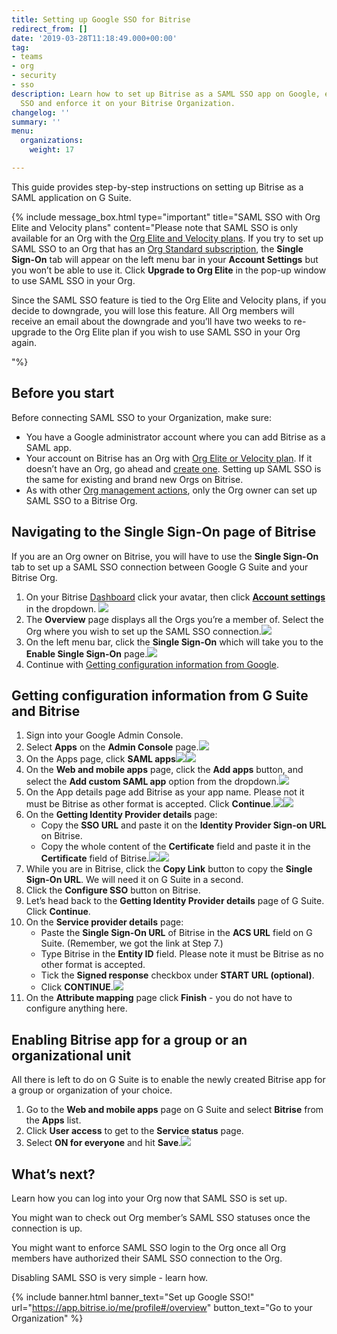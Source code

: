 ```yaml
---
title: Setting up Google SSO for Bitrise
redirect_from: []
date: '2019-03-28T11:18:49.000+00:00'
tag:
- teams
- org
- security
- sso
description: Learn how to set up Bitrise as a SAML SSO app on Google, enable SAML
  SSO and enforce it on your Bitrise Organization.
changelog: ''
summary: ''
menu:
  organizations:
    weight: 17

---
```

This guide provides step-by-step instructions on setting up Bitrise as a SAML application on G Suite.

{% include message_box.html type="important" title="SAML SSO with Org Elite and Velocity plans" content="Please note that SAML SSO is only available for an Org with the [Org Elite and Velocity plans](https://www.bitrise.io/pricing). If you try to set up SAML SSO to an Org that has an [Org Standard subscription](https://www.bitrise.io/pricing/teams), the **Single Sign-On** tab will appear on the left menu bar in your **Account Settings** but you won’t be able to use it. Click **Upgrade to Org Elite** in the pop-up window to use SAML SSO in your Org.

Since the SAML SSO feature is tied to the Org Elite and Velocity plans, if you decide to downgrade, you will lose this feature. All Org members will receive an email about the downgrade and you’ll have two weeks to re-upgrade to the Org Elite plan if you wish to use SAML SSO in your Org again.

"%}

## Before you start

Before connecting SAML SSO to your Organization, make sure:

* You have a Google administrator account where you can add Bitrise as a SAML app.
* Your account on Bitrise has an Org with [Org Elite or Velocity plan](https://www.bitrise.io/pricing). If it doesn’t have an Org, go ahead and [create one](/team-management/organizations/creating-org/). Setting up SAML SSO is the same for existing and brand new Orgs on Bitrise.
* As with other [Org management actions](/team-management/organizations/members-organizations/), only the Org owner can set up SAML SSO to a Bitrise Org.

## Navigating to the Single Sign-On page of Bitrise

If you are an Org owner on Bitrise, you will have to use the **Single Sign-On** tab to set up a SAML SSO connection between Google G Suite and your Bitrise Org.

1. On your Bitrise [Dashboard](https://app.bitrise.io/dashboard/builds) click your avatar, then click [**Account settings**](https://app.bitrise.io/me/profile#/overview) in the dropdown. ![](/img/account-settings-dropdown.jpg)
2. The **Overview** page displays all the Orgs you’re a member of. Select the Org where you wish to set up the SAML SSO connection.![](/img/overview-tab.jpg)
3. On the left menu bar, click the **Single Sign-On** which will take you to the **Enable Single Sign-On** page.![](/img/enable-single-sign-on-1.jpg)
4. Continue with [Getting configuration information from Google](/team-management/organizations/setting-up-google-sso-for-bitrise/#getting-configuration-information-from-google).

## Getting configuration information from G Suite and Bitrise

 1. Sign into your Google Admin Console.
 2. Select **Apps** on the **Admin Console** page.![](/img/googleadmin-apps.jpg)
 3. On the Apps page, click **SAML apps![](/img/appsamlapp.jpg)**![](/img/appsamlapp.png)
 4. On the **Web and mobile apps** page, click the **Add apps** button, and select the **Add custom SAML app** option from the dropdown.![](/img/addappsaml.jpg)
 5. On the App details page add Bitrise as your app name. Please not it must be Bitrise as other format is accepted. Click **Continue**.![](/img/addappname.jpg)![](/img/appname.jpg)
 6. On the **Getting Identity Provider details** page:
    * Copy the **SSO URL** and paste it on the **Identity Provider Sign-on URL** on Bitrise.
    * Copy the whole content of the **Certificate** field and paste it in the **Certificate** field of Bitrise.![](/img/identityproviderdetails.jpg)![](/img/enable-single-sign-on-2.jpg)
 7. While you are in Bitrise, click the **Copy Link** button to copy the **Single Sign-On URL**. We will need it on G Suite in a second.
 8. Click the **Configure SSO** button on Bitrise.
 9. Let’s head back to the **Getting Identity Provider details** page of G Suite. Click **Continue**.
10. On the **Service provider details** page:
    * Paste the **Single Sign-On URL** of Bitrise in the **ACS URL** field on G Suite. (Remember, we got the link at Step 7.)
    * Type Bitrise in the **Entity ID** field. Please note it must be Bitrise as no other format is accepted.
    * Tick the **Signed response** checkbox under **START URL (optional)**.
    * Click **CONTINUE**.![](/img/serviceproviderdetails.jpg)
11. On the **Attribute mapping** page click **Finish** - you do not have to configure anything here.

## Enabling Bitrise app for a group or an organizational unit

All there is left to do on G Suite is to enable the newly created Bitrise app for a group or organization of your choice.

1. Go to the **Web and mobile apps** page on G Suite and select **Bitrise** from the **Apps** list.
2. Click **User access** to get to the **Service status** page.
3. Select **ON for everyone** and hit **Save**.![](/img/useraccess.jpg)

## What’s next?

Learn how you can log into your Org now that SAML SSO is set up.

You might wan to check out Org member’s SAML SSO statuses once the connection is up. 

You might want to enforce SAML SSO login to the Org once all Org members have authorized their SAML SSO connection to the Org. 

Disabling SAML SSO is very simple - learn how. 

{% include banner.html banner_text="Set up Google SSO!" url="https://app.bitrise.io/me/profile#/overview" button_text="Go to your Organization" %}